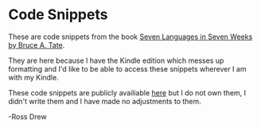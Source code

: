 # Code Snippets

These are code snippets from the book [Seven Languages in Seven Weeks by Bruce A. Tate](https://pragprog.com/book/btlang/seven-languages-in-seven-weeks).

They are here because I have the Kindle edition which messes up formatting and I'd like to be able to access these snippets wherever I am with my Kindle.

These code snippets are publicly availiable [here](https://pragprog.com/book/btlang/seven-languages-in-seven-weeks) but I do not own them, I didn't write them and I have made no adjustments to them.

-Ross Drew
